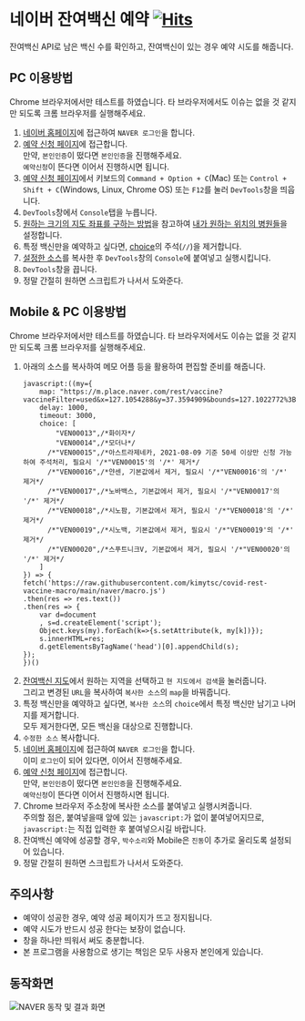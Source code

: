 # 네이버 잔여백신 예약 [![Hits](https://hits.seeyoufarm.com/api/count/incr/badge.svg?url=https%3A%2F%2Fgithub.com%2Fkimytsc%2Fcovid-rest-vaccine-macro&count_bg=%2379C83D&title_bg=%23555555&icon=&icon_color=%23E7E7E7&title=hits&edge_flat=false)](https://hits.seeyoufarm.com)
잔여백신 API로 남은 백신 수를 확인하고, 잔여백신이 있는 경우 예약 시도를 해줍니다.

## PC 이용방법
Chrome 브라우저에서만 테스트를 하였습니다. 타 브라우저에서도 이슈는 없을 것 같지만 되도록 크롬 브라우저를 실행해주세요.
1. [네이버 홈페이지](https://www.naver.com/)에 접근하여 `NAVER 로그인`을 합니다.
1. [예약 신청 페이지](https://v-search.nid.naver.com/reservation/standby?orgCd=41376633&sid=1085568538)에 접근합니다.  
   만약, `본인인증`이 떴다면 `본인인증`을 진행해주세요.  
   `예약신청`이 뜬다면 이어서 진행하시면 됩니다.
1. [예약 신청 페이지](https://v-search.nid.naver.com/reservation/standby?orgCd=41376633&sid=1085568538)에서 키보드의 `Command + Option + C`(Mac) 또는 `Control + Shift + C`(Windows, Linux, Chrome OS) 또는 `F12`를 눌러 `DevTools`창을 띄웁니다.
1. `DevTools`창에서 `Console`탭을 누릅니다.
1. [원하는 크기의 지도 좌표를 구하는 방법](https://github.com/kimytsc/covid-rest-vaccine-macro/blob/main/naver/macro.js#L17)을 참고하여 [내가 원하는 위치의 병원들](https://github.com/kimytsc/covid-rest-vaccine-macro/blob/main/naver/macro.js#L65)을 설정합니다.
1. 특정 백신만을 예약하고 싶다면, [choice](https://github.com/kimytsc/covid-rest-vaccine-macro/blob/main/naver/macro.js#L58)의 주석(`//`)을 제거합니다.
1. [설정한 소스](https://github.com/kimytsc/covid-rest-vaccine-macro/blob/main/naver/macro.js)를 복사한 후 `DevTools`창의 `Console`에 붙여넣고 실행시킵니다.
1. `DevTools`창을 끕니다.
1. 정말 간절히 원하면 스크립트가 나서서 도와준다.

## Mobile & PC 이용방법
Chrome 브라우저에서만 테스트를 하였습니다. 타 브라우저에서도 이슈는 없을 것 같지만 되도록 크롬 브라우저를 실행해주세요.
1. 아래의 소스를 복사하여 메모 어플 등을 활용하여 편집할 준비를 해줍니다.
    ~~~
    javascript:((my={
        map: "https://m.place.naver.com/rest/vaccine?vaccineFilter=used&x=127.1054288&y=37.3594909&bounds=127.1022772%3B37.3577853%3B127.1085804%3B37.3611964",
        delay: 1000,
        timeout: 3000,
        choice: [
            "VEN00013",/*화이자*/
            "VEN00014",/*모더나*/
          /*"VEN00015",/*아스트라제네카, 2021-08-09 기준 50세 이상만 신청 가능하여 주석처리, 필요시 '/*"VEN00015'의 '/*' 제거*/
          /*"VEN00016",/*얀센, 기본값에서 제거, 필요시 '/*"VEN00016'의 '/*' 제거*/
          /*"VEN00017",/*노바백스, 기본값에서 제거, 필요시 '/*"VEN00017'의 '/*' 제거*/
          /*"VEN00018",/*시노팜, 기본값에서 제거, 필요시 '/*"VEN00018'의 '/*' 제거*/
          /*"VEN00019",/*시노백, 기본값에서 제거, 필요시 '/*"VEN00019'의 '/*' 제거*/
          /*"VEN00020",/*스푸트니크V, 기본값에서 제거, 필요시 '/*"VEN00020'의 '/*' 제거*/
        ]
    }) => {
    fetch('https://raw.githubusercontent.com/kimytsc/covid-rest-vaccine-macro/main/naver/macro.js')
    .then(res => res.text())
    .then(res => {
        var d=document
        , s=d.createElement('script');
        Object.keys(my).forEach(k=>{s.setAttribute(k, my[k])});
        s.innerHTML=res;
        d.getElementsByTagName('head')[0].appendChild(s);
    });
    })()
    ~~~
1. [잔여백신 지도](https://m.place.naver.com/rest/vaccine)에서 원하는 지역을 선택하고 `현 지도에서 검색`을 눌러줍니다.  
   그리고 변경된 `URL`을 복사하여 `복사한 소스`의 `map`을 바꿔줍니다.
1. 특정 백신만을 예약하고 싶다면, `복사한 소스`의 `choice`에서 특정 백신만 남기고 나머지를 제거합니다.  
   모두 제거한다면, 모든 백신을 대상으로 진행합니다.
1. `수정한 소스` 복사합니다.
1. [네이버 홈페이지](https://m.naver.com/)에 접근하여 `NAVER 로그인`을 합니다.  
   이미 `로그인`이 되어 있다면, 이어서 진행해주세요.
1. [예약 신청 페이지](https://v-search.nid.naver.com/reservation/standby?orgCd=41376633&sid=1085568538)에 접근합니다.  
   만약, `본인인증`이 떴다면 `본인인증`을 진행해주세요.  
   `예약신청`이 뜬다면 이어서 진행하시면 됩니다.
1. Chrome 브라우저 주소창에 복사한 소스를 붙여넣고 실행시켜줍니다.  
   주의할 점은, 붙여넣을때 앞에 있는 `javascript:`가 없이 붙여넣어지므로, `javascript:`는 직접 입력한 후 붙여넣으시길 바랍니다.
1. 잔여백신 예약에 성공할 경우, `박수소리`와 Mobile은 `진동`이 추가로 울리도록 설정되어 있습니다.
1. 정말 간절히 원하면 스크립트가 나서서 도와준다.


## 주의사항
- 예약이 성공한 경우, 예약 성공 페이지가 뜨고 정지됩니다.
- 예약 시도가 반드시 성공 한다는 보장이 없습니다.
- 창을 하나만 띄워서 써도 충분합니다.
- 본 프로그램을 사용함으로 생기는 책임은 모두 사용자 본인에게 있습니다.

## 동작화면
![NAVER 동작 및 결과 화면](https://raw.githubusercontent.com/kimytsc/covid-rest-vaccine-macro/resources/main/images/naver/result.png)
